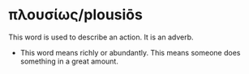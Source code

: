 # πλουσίως/plousiōs
This word is used to describe an action. It is an adverb.

* This word means richly or abundantly. This means someone does something in a great amount.
